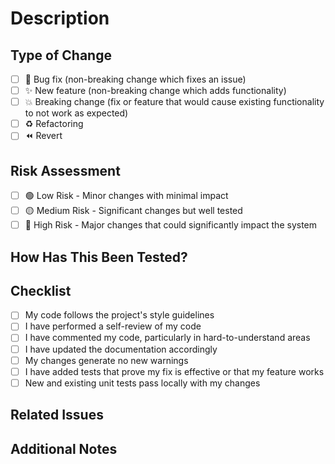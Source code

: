 # Description
<!-- Provide a brief description of the changes in this PR -->

## Type of Change
<!-- Mark the appropriate option(s) with an 'x' -->
- [ ] :bug: Bug fix (non-breaking change which fixes an issue)
- [ ] :sparkles: New feature (non-breaking change which adds functionality)
- [ ] :boom: Breaking change (fix or feature that would cause existing functionality to not work as expected)
- [ ] :recycle: Refactoring
- [ ] :rewind: Revert

## Risk Assessment
<!-- Assess the risk level of this change -->
- [ ] :green_circle: Low Risk - Minor changes with minimal impact
- [ ] :yellow_circle: Medium Risk - Significant changes but well tested
- [ ] :red_circle: High Risk - Major changes that could significantly impact the system

## How Has This Been Tested?
<!-- Describe the tests you ran to verify your changes -->

## Checklist

- [ ] My code follows the project's style guidelines
- [ ] I have performed a self-review of my code
- [ ] I have commented my code, particularly in hard-to-understand areas
- [ ] I have updated the documentation accordingly
- [ ] My changes generate no new warnings
- [ ] I have added tests that prove my fix is effective or that my feature works
- [ ] New and existing unit tests pass locally with my changes

## Related Issues
<!-- Link any related issues here using #issue_number -->

## Additional Notes
<!-- Add any additional notes or context about the PR here -->
